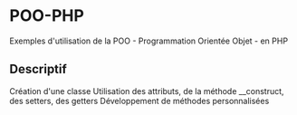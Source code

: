 # POO-PHP
Exemples d'utilisation de la POO - Programmation Orientée Objet - en PHP

## Descriptif
Création d'une classe
Utilisation des attributs, de la méthode __construct, des setters, des getters
Développement de méthodes personnalisées
